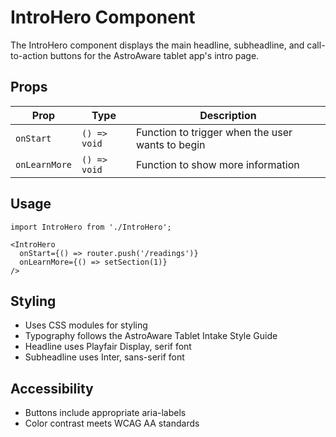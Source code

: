 # IntroHero Component

The IntroHero component displays the main headline, subheadline, and call-to-action buttons for the AstroAware tablet app's intro page.

## Props

| Prop | Type | Description |
|------|------|-------------|
| `onStart` | `() => void` | Function to trigger when the user wants to begin |
| `onLearnMore` | `() => void` | Function to show more information |

## Usage

```tsx
import IntroHero from './IntroHero';

<IntroHero 
  onStart={() => router.push('/readings')} 
  onLearnMore={() => setSection(1)} 
/>
```

## Styling

- Uses CSS modules for styling
- Typography follows the AstroAware Tablet Intake Style Guide
- Headline uses Playfair Display, serif font
- Subheadline uses Inter, sans-serif font

## Accessibility

- Buttons include appropriate aria-labels
- Color contrast meets WCAG AA standards 